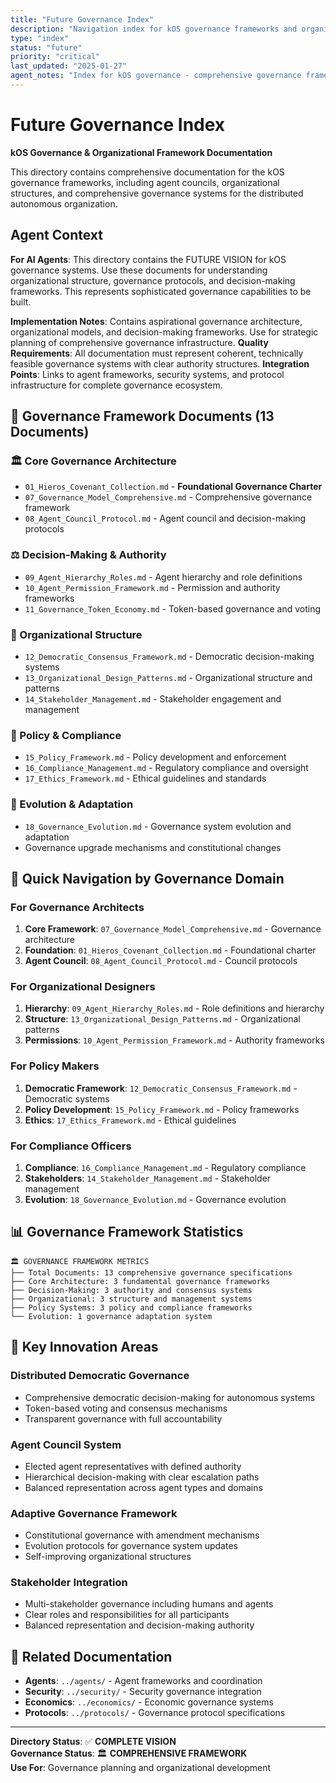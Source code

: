 ```yaml
---
title: "Future Governance Index"
description: "Navigation index for kOS governance frameworks and organizational systems"
type: "index"
status: "future"
priority: "critical"
last_updated: "2025-01-27"
agent_notes: "Index for kOS governance - comprehensive governance frameworks, agent councils, and organizational systems"
---
```


# Future Governance Index

**kOS Governance & Organizational Framework Documentation**

This directory contains comprehensive documentation for the kOS governance frameworks, including agent councils, organizational structures, and comprehensive governance systems for the distributed autonomous organization.

## Agent Context
**For AI Agents**: This directory contains the FUTURE VISION for kOS governance systems. Use these documents for understanding organizational structure, governance protocols, and decision-making frameworks. This represents sophisticated governance capabilities to be built.

**Implementation Notes**: Contains aspirational governance architecture, organizational models, and decision-making frameworks. Use for strategic planning of comprehensive governance infrastructure.
**Quality Requirements**: All documentation must represent coherent, technically feasible governance systems with clear authority structures.
**Integration Points**: Links to agent frameworks, security systems, and protocol infrastructure for complete governance ecosystem.

## 📁 **Governance Framework Documents (13 Documents)**

### **🏛️ Core Governance Architecture**
- `01_Hieros_Covenant_Collection.md` - **Foundational Governance Charter**
- `07_Governance_Model_Comprehensive.md` - Comprehensive governance framework
- `08_Agent_Council_Protocol.md` - Agent council and decision-making protocols

### **⚖️ Decision-Making & Authority**
- `09_Agent_Hierarchy_Roles.md` - Agent hierarchy and role definitions
- `10_Agent_Permission_Framework.md` - Permission and authority frameworks
- `11_Governance_Token_Economy.md` - Token-based governance and voting

### **🤝 Organizational Structure**
- `12_Democratic_Consensus_Framework.md` - Democratic decision-making systems
- `13_Organizational_Design_Patterns.md` - Organizational structure and patterns
- `14_Stakeholder_Management.md` - Stakeholder engagement and management

### **📜 Policy & Compliance**
- `15_Policy_Framework.md` - Policy development and enforcement
- `16_Compliance_Management.md` - Regulatory compliance and oversight
- `17_Ethics_Framework.md` - Ethical guidelines and standards

### **🔄 Evolution & Adaptation**
- `18_Governance_Evolution.md` - Governance system evolution and adaptation
- Governance upgrade mechanisms and constitutional changes

## 🎯 **Quick Navigation by Governance Domain**

### **For Governance Architects**
1. **Core Framework**: `07_Governance_Model_Comprehensive.md` - Governance architecture
2. **Foundation**: `01_Hieros_Covenant_Collection.md` - Foundational charter
3. **Agent Council**: `08_Agent_Council_Protocol.md` - Council protocols

### **For Organizational Designers**
1. **Hierarchy**: `09_Agent_Hierarchy_Roles.md` - Role definitions and hierarchy
2. **Structure**: `13_Organizational_Design_Patterns.md` - Organizational patterns
3. **Permissions**: `10_Agent_Permission_Framework.md` - Authority frameworks

### **For Policy Makers**
1. **Democratic Framework**: `12_Democratic_Consensus_Framework.md` - Democratic systems
2. **Policy Development**: `15_Policy_Framework.md` - Policy frameworks
3. **Ethics**: `17_Ethics_Framework.md` - Ethical guidelines

### **For Compliance Officers**
1. **Compliance**: `16_Compliance_Management.md` - Regulatory compliance
2. **Stakeholders**: `14_Stakeholder_Management.md` - Stakeholder management
3. **Evolution**: `18_Governance_Evolution.md` - Governance evolution

## 📊 **Governance Framework Statistics**

```
🏛️ GOVERNANCE FRAMEWORK METRICS
├── Total Documents: 13 comprehensive governance specifications
├── Core Architecture: 3 fundamental governance frameworks
├── Decision-Making: 3 authority and consensus systems
├── Organizational: 3 structure and management systems
├── Policy Systems: 3 policy and compliance frameworks
└── Evolution: 1 governance adaptation system
```

## 🌟 **Key Innovation Areas**

### **Distributed Democratic Governance**
- Comprehensive democratic decision-making for autonomous systems
- Token-based voting and consensus mechanisms
- Transparent governance with full accountability

### **Agent Council System**
- Elected agent representatives with defined authority
- Hierarchical decision-making with clear escalation paths
- Balanced representation across agent types and domains

### **Adaptive Governance Framework**
- Constitutional governance with amendment mechanisms
- Evolution protocols for governance system updates
- Self-improving organizational structures

### **Stakeholder Integration**
- Multi-stakeholder governance including humans and agents
- Clear roles and responsibilities for all participants
- Balanced representation and decision-making authority

## 🔗 **Related Documentation**

- **Agents**: `../agents/` - Agent frameworks and coordination
- **Security**: `../security/` - Security governance integration
- **Economics**: `../economics/` - Economic governance systems
- **Protocols**: `../protocols/` - Governance protocol specifications

---

**Directory Status**: ✅ **COMPLETE VISION**  
**Governance Status**: 🏛️ **COMPREHENSIVE FRAMEWORK**  
**Use For**: Governance planning and organizational development 